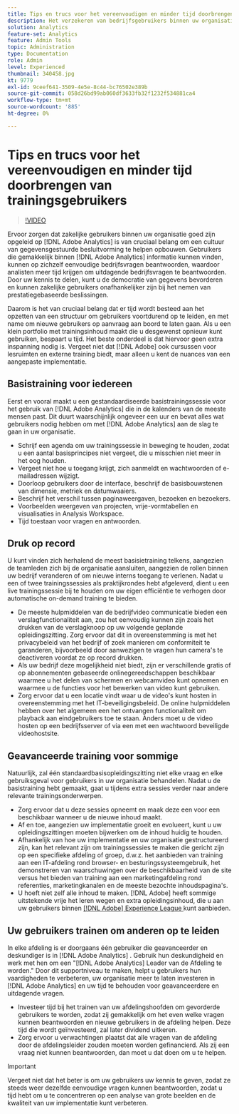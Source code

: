 ```yaml
---
title: Tips en trucs voor het vereenvoudigen en minder tijd doorbrengen van trainingsgebruikers
description: Het verzekeren van bedrijfsgebruikers binnen uw organisatie is goed-opgeleid op  [!DNL Adobe Analytics]  essentieel om een cultuur van gegeven-gedreven besluitvorming te helpen bouwen. De gebruikers die informatie binnen  [!DNL Adobe Analytics]  gemakkelijk kunnen vinden kunnen eenvoudige bedrijfsvragen op hun antwoorden, die meer tijd voor analisten toestaan om uitdagende bedrijfsvragen te beantwoorden. Door uw kennis te delen, kunt u de democratie van gegevens bevorderen en kunnen zakelijke gebruikers onafhankelijker zijn bij het nemen van prestatiegebaseerde beslissingen.
solution: Analytics
feature-set: Analytics
feature: Admin Tools
topic: Administration
type: Documentation
role: Admin
level: Experienced
thumbnail: 340458.jpg
kt: 9779
exl-id: 9ceef641-3509-4e5e-8c44-bc76502e389b
source-git-commit: 058d26bd99ab060df3633fb32f1232f534881ca4
workflow-type: tm+mt
source-wordcount: '885'
ht-degree: 0%

---
```


# Tips en trucs voor het vereenvoudigen en minder tijd doorbrengen van trainingsgebruikers

>[!VIDEO](https://video.tv.adobe.com/v/340458/?quality=12&learn=on)

Ervoor zorgen dat zakelijke gebruikers binnen uw organisatie goed zijn opgeleid op [!DNL Adobe Analytics] is van cruciaal belang om een cultuur van gegevensgestuurde besluitvorming te helpen opbouwen. Gebruikers die gemakkelijk binnen [!DNL Adobe Analytics] informatie kunnen vinden, kunnen op zichzelf eenvoudige bedrijfsvragen beantwoorden, waardoor analisten meer tijd krijgen om uitdagende bedrijfsvragen te beantwoorden. Door uw kennis te delen, kunt u de democratie van gegevens bevorderen en kunnen zakelijke gebruikers onafhankelijker zijn bij het nemen van prestatiegebaseerde beslissingen.

Daarom is het van cruciaal belang dat er tijd wordt besteed aan het opzetten van een structuur om gebruikers voortdurend op te leiden, en met name om nieuwe gebruikers op aanvraag aan boord te laten gaan. Als u een klein portfolio met trainingsinhoud maakt die u desgewenst opnieuw kunt gebruiken, bespaart u tijd. Het beste onderdeel is dat hiervoor geen extra inspanning nodig is. Vergeet niet dat [!DNL Adobe] ook cursussen voor lesruimten en externe training biedt, maar alleen u kent de nuances van een aangepaste implementatie.


## Basistraining voor iedereen

Eerst en vooral maakt u een gestandaardiseerde basistrainingssessie voor het gebruik van [!DNL Adobe Analytics] die in de kalenders van de meeste mensen past. Dit duurt waarschijnlijk ongeveer een uur en bevat alles wat gebruikers nodig hebben om met [!DNL Adobe Analytics] aan de slag te gaan in uw organisatie.

* Schrijf een agenda om uw trainingssessie in beweging te houden, zodat u een aantal basisprincipes niet vergeet, die u misschien niet meer in het oog houden.
* Vergeet niet hoe u toegang krijgt, zich aanmeldt en wachtwoorden of e-mailadressen wijzigt.
* Doorloop gebruikers door de interface, beschrijf de basisbouwstenen van dimensie, metriek en datumwaaiers.
* Beschrijf het verschil tussen paginaweergaven, bezoeken en bezoekers.
* Voorbeelden weergeven van projecten, vrije-vormtabellen en visualisaties in Analysis Workspace.
* Tijd toestaan voor vragen en antwoorden.

## Druk op record

U kunt vinden zich herhalend de meest basisietraining telkens, aangezien de teamleden zich bij de organisatie aansluiten, aangezien de rollen binnen uw bedrijf veranderen of om nieuwe interns toegang te verlenen. Nadat u een of twee trainingssessies als praktijkrondes hebt afgeleverd, dient u een live trainingssessie bij te houden om uw eigen efficiëntie te verhogen door automatische on-demand training te bieden.

* De meeste hulpmiddelen van de bedrijfvideo communicatie bieden een verslagfunctionaliteit aan, zou het eenvoudig kunnen zijn zoals het drukken van de verslagknoop op uw volgende geplande opleidingszitting. Zorg ervoor dat dit in overeenstemming is met het privacybeleid van het bedrijf of zoek manieren om conformiteit te garanderen, bijvoorbeeld door aanwezigen te vragen hun camera&#39;s te deactiveren voordat ze op record drukken.
* Als uw bedrijf deze mogelijkheid niet biedt, zijn er verschillende gratis of op abonnementen gebaseerde onlinegereedschappen beschikbaar waarmee u het delen van schermen en webcamvideo kunt opnemen en waarmee u de functies voor het bewerken van video kunt gebruiken.
* Zorg ervoor dat u een locatie vindt waar u de video&#39;s kunt hosten in overeenstemming met het IT-beveiligingsbeleid. De online hulpmiddelen hebben over het algemeen een het ontvangen functionaliteit om playback aan eindgebruikers toe te staan. Anders moet u de video hosten op een bedrijfsserver of via een met een wachtwoord beveiligde videohostsite.

## Geavanceerde training voor sommige

Natuurlijk, zal één standaardbasisopleidingszitting niet elke vraag en elke gebruiksgeval voor gebruikers in uw organisatie behandelen. Nadat u de basistraining hebt gemaakt, gaat u tijdens extra sessies verder naar andere relevante trainingsonderwerpen.

* Zorg ervoor dat u deze sessies opneemt en maak deze een voor een beschikbaar wanneer u de nieuwe inhoud maakt.
* Af en toe, aangezien uw implementatie groeit en evolueert, kunt u uw opleidingszittingen moeten bijwerken om de inhoud huidig te houden.
* Afhankelijk van hoe uw implementatie en uw organisatie gestructureerd zijn, kan het relevant zijn om trainingssessies te maken die gericht zijn op een specifieke afdeling of groep, d.w.z. het aanbieden van training aan een IT-afdeling rond browser- en besturingssysteemgebruik, het demonstreren van waarschuwingen over de beschikbaarheid van de site versus het bieden van training aan een marketingafdeling rond referenties, marketingkanalen en de meeste bezochte inhoudspagina&#39;s.
* U hoeft niet zelf alle inhoud te maken. [!DNL Adobe] heeft sommige uitstekende vrije het leren wegen en extra opleidingsinhoud, die u aan uw gebruikers binnen [[!DNL Adobe]  Experience League ](https://experienceleague.adobe.com/docs/analytics.html?lang=nl) kunt aanbieden.



## Uw gebruikers trainen om anderen op te leiden

In elke afdeling is er doorgaans één gebruiker die geavanceerder en deskundiger is in [!DNL Adobe Analytics] . Gebruik hun deskundigheid en werk met hen om een &quot;[!DNL Adobe Analytics] Leader van de Afdeling te worden.&quot; Door dit supportniveau te maken, helpt u gebruikers hun vaardigheden te verbeteren, uw organisatie meer te laten investeren in [!DNL Adobe Analytics] en uw tijd te behouden voor geavanceerdere en uitdagende vragen.

* Investeer tijd bij het trainen van uw afdelingshoofden om gevorderde gebruikers te worden, zodat zij gemakkelijk om het even welke vragen kunnen beantwoorden en nieuwe gebruikers in de afdeling helpen. Deze tijd die wordt geïnvesteerd, zal later dividend uitkeren.
* Zorg ervoor u verwachtingen plaatst dat alle vragen van de afdeling door de afdelingsleider zouden moeten worden gefinancierd. Als zij een vraag niet kunnen beantwoorden, dan moet u dat doen om u te helpen.

>[!IMPORTANT]
>
>Vergeet niet dat het beter is om uw gebruikers uw kennis te geven, zodat ze steeds weer dezelfde eenvoudige vragen kunnen beantwoorden, zodat u tijd hebt om u te concentreren op een analyse van grote beelden en de kwaliteit van uw implementatie kunt verbeteren.
